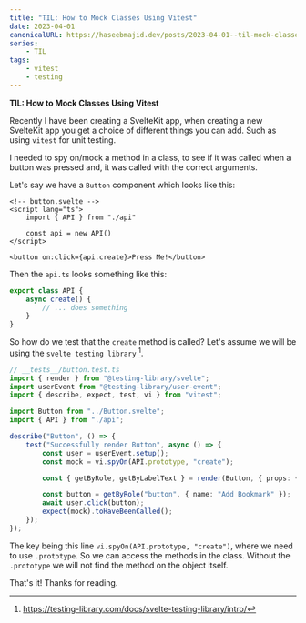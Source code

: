 ```yaml
---
title: "TIL: How to Mock Classes Using Vitest"
date: 2023-04-01
canonicalURL: https://haseebmajid.dev/posts/2023-04-01--til-mock-classes-using-vitest-
series:
    - TIL
tags:
    - vitest
    - testing
---
```


**TIL: How to Mock Classes Using Vitest**

Recently I have been creating a SvelteKit app, when creating a new SvelteKit app you get a choice
of different things you can add. Such as using `vitest` for unit testing.

I needed to spy on/mock a method in a class, to see if it was called when a button was pressed and, it was called
with the correct arguments. 

Let's say we have a `Button` component which looks like this:

```svelte
<!-- button.svelte -->
<script lang="ts">
    import { API } from "./api"

    const api = new API()
</script>

<button on:click={api.create}>Press Me!</button>
```

Then the `api.ts` looks something like this:

```ts
export class API {
	async create() {
        // ... does something
	}
}
```

So how do we test that the `create` method is called?
Let's assume we will be using the `svelte testing library` [^1].

```ts {hl_lines=12}
// __tests__/button.test.ts
import { render } from "@testing-library/svelte";
import userEvent from "@testing-library/user-event";
import { describe, expect, test, vi } from "vitest";

import Button from "../Button.svelte";
import { API } from "./api";

describe("Button", () => {
	test("Successfully render Button", async () => {
		const user = userEvent.setup();
		const mock = vi.spyOn(API.prototype, "create");

		const { getByRole, getByLabelText } = render(Button, { props: {} });

		const button = getByRole("button", { name: "Add Bookmark" });
		await user.click(button);
		expect(mock).toHaveBeenCalled();
	});
});
```

The key being this line `vi.spyOn(API.prototype, "create")`, where we need to use `.prototype`.
So we can access the methods in the class. Without the `.prototype` we will not find the method
on the object itself.

That's it! Thanks for reading.

[^1]: https://testing-library.com/docs/svelte-testing-library/intro/